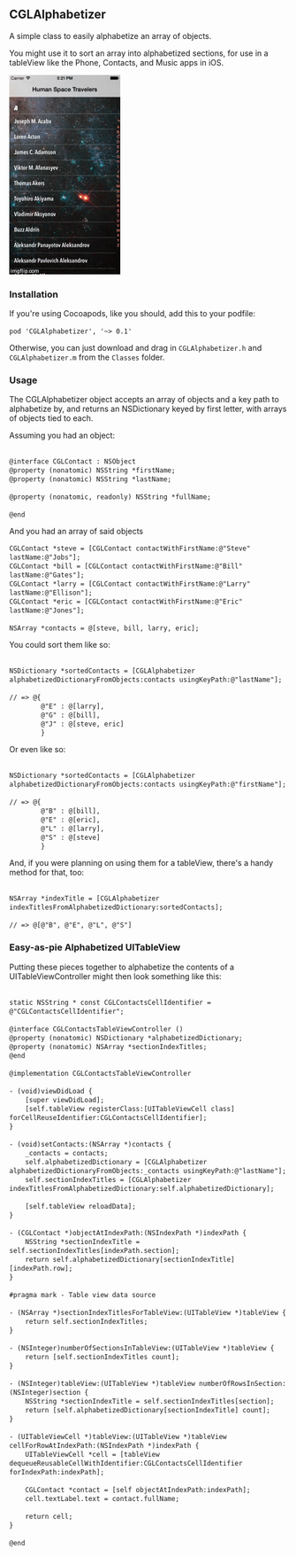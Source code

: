 ## CGLAlphabetizer

A simple class to easily alphabetize an array of objects.

You might use it to sort an array into alphabetized sections, for use in a tableView like the Phone, Contacts, and Music apps in iOS.

![Demo app](https://raw.githubusercontent.com/chrisladd/CGLAlphabetizer/master/Example/demo.gif)

### Installation

If you're using Cocoapods, like you should, add this to your podfile:

`pod 'CGLAlphabetizer', '~> 0.1'`

Otherwise, you can just download and drag in `CGLAlphabetizer.h` and `CGLAlphabetizer.m` from the `Classes` folder.

### Usage

The CGLAlphabetizer object accepts an array of objects and a key path to alphabetize by, and returns an NSDictionary keyed by first letter, with arrays of objects tied to each.

Assuming you had an object:

````obj-c

@interface CGLContact : NSObject
@property (nonatomic) NSString *firstName;
@property (nonatomic) NSString *lastName;

@property (nonatomic, readonly) NSString *fullName;

@end

````

And you had an array of said objects

````objc-c
CGLContact *steve = [CGLContact contactWithFirstName:@"Steve" lastName:@"Jobs"];
CGLContact *bill = [CGLContact contactWithFirstName:@"Bill" lastName:@"Gates"];
CGLContact *larry = [CGLContact contactWithFirstName:@"Larry" lastName:@"Ellison"];
CGLContact *eric = [CGLContact contactWithFirstName:@"Eric" lastName:@"Jones"];

NSArray *contacts = @[steve, bill, larry, eric];
````

You could sort them like so:

````obj-c

NSDictionary *sortedContacts = [CGLAlphabetizer alphabetizedDictionaryFromObjects:contacts usingKeyPath:@"lastName"];

// => @{
        @"E" : @[larry],
        @"G" : @[bill],
        @"J" : @[steve, eric]
        }

````

Or even like so:

````obj-c

NSDictionary *sortedContacts = [CGLAlphabetizer alphabetizedDictionaryFromObjects:contacts usingKeyPath:@"firstName"];

// => @{
        @"B" : @[bill],
        @"E" : @[eric],
        @"L" : @[larry],
        @"S" : @[steve]
        }

````

And, if you were planning on using them for a tableView, there's a handy method for that, too:

````objc-c

NSArray *indexTitle = [CGLAlphabetizer indexTitlesFromAlphabetizedDictionary:sortedContacts];

// => @[@"B", @"E", @"L", @"S"]

````

### Easy-as-pie Alphabetized UITableView

Putting these pieces together to alphabetize the contents of a UITableViewController might then look something like this:

````obj-c

static NSString * const CGLContactsCellIdentifier = @"CGLContactsCellIdentifier";

@interface CGLContactsTableViewController ()
@property (nonatomic) NSDictionary *alphabetizedDictionary;
@property (nonatomic) NSArray *sectionIndexTitles;
@end

@implementation CGLContactsTableViewController

- (void)viewDidLoad {
    [super viewDidLoad];
    [self.tableView registerClass:[UITableViewCell class] forCellReuseIdentifier:CGLContactsCellIdentifier];
}

- (void)setContacts:(NSArray *)contacts {
    _contacts = contacts;
    self.alphabetizedDictionary = [CGLAlphabetizer alphabetizedDictionaryFromObjects:_contacts usingKeyPath:@"lastName"];
    self.sectionIndexTitles = [CGLAlphabetizer indexTitlesFromAlphabetizedDictionary:self.alphabetizedDictionary];
    
    [self.tableView reloadData];
}

- (CGLContact *)objectAtIndexPath:(NSIndexPath *)indexPath {
    NSString *sectionIndexTitle = self.sectionIndexTitles[indexPath.section];
    return self.alphabetizedDictionary[sectionIndexTitle][indexPath.row];
}

#pragma mark - Table view data source

- (NSArray *)sectionIndexTitlesForTableView:(UITableView *)tableView {
    return self.sectionIndexTitles;
}

- (NSInteger)numberOfSectionsInTableView:(UITableView *)tableView {
    return [self.sectionIndexTitles count];
}

- (NSInteger)tableView:(UITableView *)tableView numberOfRowsInSection:(NSInteger)section {
    NSString *sectionIndexTitle = self.sectionIndexTitles[section];
    return [self.alphabetizedDictionary[sectionIndexTitle] count];
}

- (UITableViewCell *)tableView:(UITableView *)tableView cellForRowAtIndexPath:(NSIndexPath *)indexPath {
    UITableViewCell *cell = [tableView dequeueReusableCellWithIdentifier:CGLContactsCellIdentifier forIndexPath:indexPath];
    
    CGLContact *contact = [self objectAtIndexPath:indexPath];
    cell.textLabel.text = contact.fullName;

    return cell;
}

@end

````
